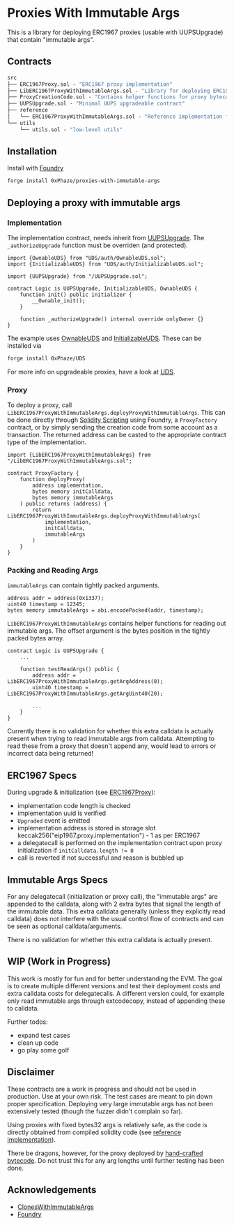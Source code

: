 # Proxies With Immutable Args

This is a library for deploying ERC1967 proxies (usable with UUPSUpgrade)
that contain "immutable args".

## Contracts

```ml
src
├── ERC1967Proxy.sol - "ERC1967 proxy implementation"
├── LibERC1967ProxyWithImmutableArgs.sol - "Library for deploying ERC1967 proxy implementation with immutable args"
├── ProxyCreationCode.sol - "Contains helper functions for proxy bytecode creation"
├── UUPSUpgrade.sol - "Minimal UUPS upgradeable contract"
├── reference
│   └── ERC1967ProxyWithImmutableArgs.sol - "Reference implementation for proxies with fixed immutable arg lengths"
└── utils
    └── utils.sol - "low-level utils"
```

## Installation

Install with [Foundry](https://github.com/foundry-rs/foundry)
```sh
forge install 0xPhaze/proxies-with-immutable-args
```

## Deploying a proxy with immutable args

### Implementation

The implementation contract, needs inherit from [UUPSUpgrade](./src/UUPSUpgrade.sol).
The `_authorizeUpgrade` function must be overriden (and protected).

```solidity
import {OwnableUDS} from "UDS/auth/OwnableUDS.sol";
import {InitializableUDS} from "UDS/auth/InitializableUDS.sol";

import {UUPSUpgrade} from "/UUPSUpgrade.sol";

contract Logic is UUPSUpgrade, InitializableUDS, OwnableUDS {
    function init() public initializer {
        __Ownable_init();
    }

    function _authorizeUpgrade() internal override onlyOwner {}
}
```

The example uses [OwnableUDS](https://github.com/0xPhaze/UDS/blob/master/src/auth/OwnableUDS.sol) and [InitializableUDS](https://github.com/0xPhaze/UDS/blob/master/src/auth/InitializableUDS.sol).
These can be installed via
```sh
forge install 0xPhaze/UDS
```
For more info on upgradeable proxies, have a look at [UDS](https://github.com/0xPhaze/UDS).

### Proxy

To deploy a proxy, call `LibERC1967ProxyWithImmutableArgs.deployProxyWithImmutableArgs`. This can be done directly through [Solidity Scripting](https://book.getfoundry.sh/tutorials/solidity-scripting) using Foundry,
a `ProxyFactory` contract, or by simply sending the creation code from some account
as a transaction.
The returned address can be casted to the appropriate contract type of the implementation.

```solidity
import {LibERC1967ProxyWithImmutableArgs} from "/LibERC1967ProxyWithImmutableArgs.sol";

contract ProxyFactory {
    function deployProxy(
        address implementation, 
        bytes memory initCalldata, 
        bytes memory immutableArgs
    ) public returns (address) {
        return LibERC1967ProxyWithImmutableArgs.deployProxyWithImmutableArgs(
            implementation,
            initCalldata,
            immutableArgs
        )
    }
}
```

### Packing and Reading Args

`immutableArgs` can contain tightly packed arguments.

```solidity
address addr = address(0x1337);
uint40 timestamp = 12345;
bytes memory immutableArgs = abi.encodePacked(addr, timestamp);
```

`LibERC1967ProxyWithImmutableArgs` contains helper functions for reading out immutable args.
The offset argument is the bytes position in the tightly packed bytes array.

```solidity
contract Logic is UUPSUpgrade {
    ...

    function testReadArgs() public {
        address addr = LibERC1967ProxyWithImmutableArgs.getArgAddress(0);
        uint40 timestamp = LibERC1967ProxyWithImmutableArgs.getArgUint40(20);

        ...
    }
}
```

Currently there is no validation for whether this extra calldata is actually present
when trying to read immutable args from calldata. 
Attempting to read these from a proxy that doesn't append any, would lead to errors
or incorrect data being returned!


## ERC1967 Specs

During upgrade & initialization (see [ERC1967Proxy](./src/ERC1967Proxy.sol)):
- implementation code length is checked
- implementation uuid is verified
- `Upgraded` event is emitted
- implementation address is stored in storage slot keccak256("eip1967.proxy.implementation") - 1 as per ERC1967
- a delegatecall is performed on the implementation contract upon proxy initialization if `initCalldata.length != 0`
- call is reverted if not successful and reason is bubbled up

## Immutable Args Specs

For any delegatecall (initialization or proxy call), the "immutable args" are appended to
the calldata, along with 2 extra bytes that signal the length of the immutable data. 
This extra calldata generally (unless they explicitly read calldata) does not interfere with the usual control flow of 
contracts and can be seen as optional calldata/arguments. 

There is no validation for whether this extra calldata is actually present.

## WIP (Work in Progress)

This work is mostly for fun and for better understanding the EVM.
The goal is to create multiple different versions and test their deployment costs 
and extra calldata costs for delegatecalls. 
A different version could, for example only read immutable args
through extcodecopy, instead of appending these to calldata.

Further todos:
- expand test cases
- clean up code
- go play some golf

## Disclaimer

These contracts are a work in progress and should not be used in production. Use at your own risk.
The test cases are meant to pin down proper specification.
Deploying very large immutable args has not been extensively tested 
(though the fuzzer didn't complain so far).

Using proxies with fixed bytes32 args is relatively safe,
as the code is directly obtained from compiled solidity code (see [reference implementation](./src/reference/ERC1967ProxyWithImmutableArgs.sol)).

There be dragons, however, for the proxy deployed by [hand-crafted bytecode](./src/ProxyCreationCode.sol).
Do not trust this for any arg lengths until further testing has been done.


## Acknowledgements
- [ClonesWithImmutableArgs](https://github.com/wighawag/clones-with-immutable-args)
- [Foundry](https://github.com/foundry-rs/foundry)